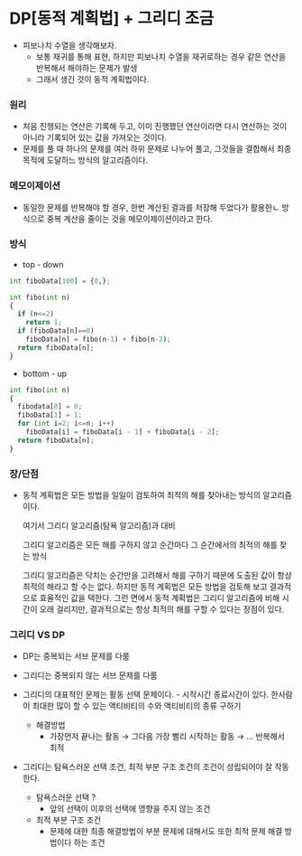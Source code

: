 # DP[동적 계획법] + 그리디 조금

- 피보나치 수열을 생각해보자.
    - 보통 재귀를 통해 표현, 하지만 피보나치 수열을 재귀로하는 경우 같은 연산을 반복해서 해야하는 문제가 발생
    - 그래서 생긴 것이 동적 계획법이다.



### 원리

- 처음 진행되는 연산은 기록해 두고, 이미 진행했던 연산이라면 다시 연산하는 것이 아니라 기록되어 있는 값을 가져오는 것이다.
- 문제를 풀 때 하나의 문제를 여러 하위 문제로 나누어 풀고, 그것들을 결합해서 최종 목적에 도달하느 방식의 알고리즘이다.



### 메모이제이션

- 동일한 문제를 반복해야 할 경우, 한번 계산된 결과를 저장해 두었다가 활용한ㄴ 방식으로 중복 계산을 줄이는 것을 메모이제이션이라고 한다.



### 방식

- top - down

```python
int fiboData[100] = {0,};

int fibo(int n)
{
  if (n<=2) 
    return 1;
  if (fiboData[n]==0)
    fiboData[n] = fibo(n-1) + fibo(n-2);
  return fiboData[n];
}
```

- bottom - up

```python
int fibo(int n)
{
  fibodata[0] = 0;
  fiboData[1] = 1;
  for (int i=2; i<=n; i++)
    fiboData[i] = fiboData[i - 1] + fiboData[i - 2];
  return fiboData[n];
}
```



### 장/단점

- 동적 계획법은 모든 방법을 일일이 검토하여 최적의 해를 찾아내는 방식의 알고리즘이다.
  
    여기서 그리디 알고리즘(탐욕 알고리즘)과 대비
    
    그리디 알고리즘은 모든 해를 구하지 않고 순간마다 그 순간에서의 최적의 해를 찾는 방식
    
    그리디 알고리즘은 닥치는 순간만을 고려해서 해를 구하기 때문에 도출된 값이 항상 최적의 해라고 할 수는 없다. 하지만 동적 계획법은 모든 방법을 검토해 보고 결과적으로 효율적인 값을 택한다. 그런 면에서 동적 계획법은 그리디 알고리즘에 비해 시간이 오래 걸리지만, 결과적으로는 항상 최적의 해를 구할 수 있다는 장점이 있다.
    



### 그리디 VS DP

- DP는 중복되는 서브 문제를 다룸
- 그리디는 중복되지 않는 서브 문제를 다룸

- 그리디의 대표적인 문제는 활동 선택 문제이다. - 시작시간 종료시간이 있다. 한사람이 최대한 많이 할 수 있는 액티비티의 수와 액티비티의 종류 구하기
    - 해결방법
        - 가장먼저 끝나는 활동 → 그다음 가장 빨리 시작하는 활동 → ... 반복해서 최적
- 그리디는 탐욕스러운 선택 조건, 최적 부분 구조 조건의 조건이 성립되어야 잘 작동한다.
    - 탐욕스러운 선택 ?
        - 앞의 선택이 이후의 선택에 영향을 주지 않는 조건
    - 최적 부분 구조 조건
        - 문제에 대한 최종 해결방법이 부분 문제에 대해서도 또한 최적 문제 해결 방법이다 하는 조건